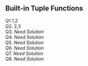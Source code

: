 ## Built-in Tuple Functions
Q1 1,2
<br>
Q2. 2,3 <br>
Q3. *Need Solution* <br>
Q4. *Need Solution* <br>
Q5. *Need Solution* <br>
Q6. *Need Solution* <br>
Q7. *Need Solution* <br>
Q8. *Need Solution* <br>
